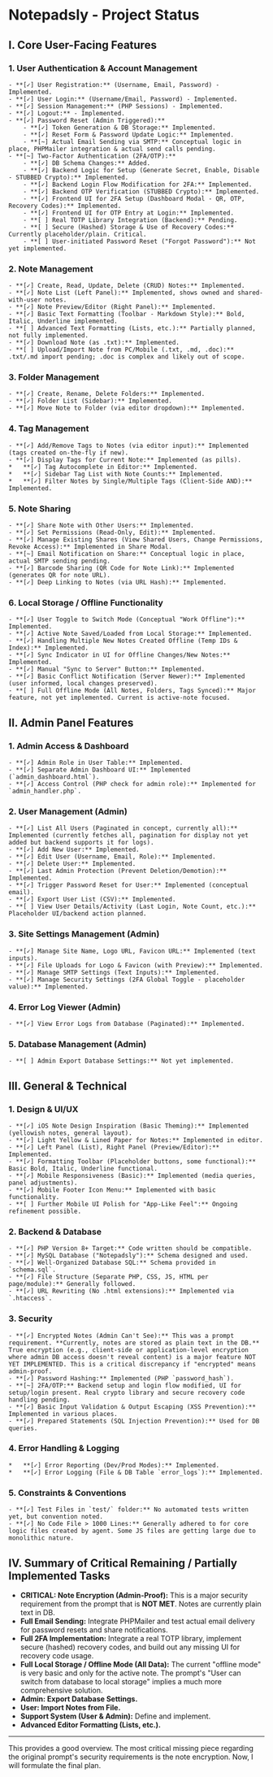 # Notepadsly - Project Status

## I. Core User-Facing Features

### 1. User Authentication & Account Management
    - **[✓] User Registration:** (Username, Email, Password) - Implemented.
    - **[✓] User Login:** (Username/Email, Password) - Implemented.
    - **[✓] Session Management:** (PHP Sessions) - Implemented.
    - **[✓] Logout:** - Implemented.
    - **[✓] Password Reset (Admin Triggered):**
        - **[✓] Token Generation & DB Storage:** Implemented.
        - **[✓] Reset Form & Password Update Logic:** Implemented.
        - **[~] Actual Email Sending via SMTP:** Conceptual logic in place, PHPMailer integration & actual send calls pending.
    - **[~] Two-Factor Authentication (2FA/OTP):**
        - **[✓] DB Schema Changes:** Added.
        - **[✓] Backend Logic for Setup (Generate Secret, Enable, Disable - STUBBED Crypto):** Implemented.
        - **[✓] Backend Login Flow Modification for 2FA:** Implemented.
        - **[✓] Backend OTP Verification (STUBBED Crypto):** Implemented.
        - **[✓] Frontend UI for 2FA Setup (Dashboard Modal - QR, OTP, Recovery Codes):** Implemented.
        - **[✓] Frontend UI for OTP Entry at Login:** Implemented.
        - **[ ] Real TOTP Library Integration (Backend):** Pending.
        - **[ ] Secure (Hashed) Storage & Use of Recovery Codes:** Currently placeholder/plain. Critical.
        - **[ ] User-initiated Password Reset ("Forgot Password"):** Not yet implemented.

### 2. Note Management
    - **[✓] Create, Read, Update, Delete (CRUD) Notes:** Implemented.
    - **[✓] Note List (Left Panel):** Implemented, shows owned and shared-with-user notes.
    - **[✓] Note Preview/Editor (Right Panel):** Implemented.
    - **[✓] Basic Text Formatting (Toolbar - Markdown Style):** Bold, Italic, Underline implemented.
    - **[ ] Advanced Text Formatting (Lists, etc.):** Partially planned, not fully implemented.
    - **[✓] Download Note (as .txt):** Implemented.
    - **[ ] Upload/Import Note from PC/Mobile (.txt, .md, .doc):** .txt/.md import pending; .doc is complex and likely out of scope.

### 3. Folder Management
    - **[✓] Create, Rename, Delete Folders:** Implemented.
    - **[✓] Folder List (Sidebar):** Implemented.
    - **[✓] Move Note to Folder (via editor dropdown):** Implemented.

### 4. Tag Management
    - **[✓] Add/Remove Tags to Notes (via editor input):** Implemented (tags created on-the-fly if new).
    - **[✓] Display Tags for Current Note:** Implemented (as pills).
    *   **[✓] Tag Autocomplete in Editor:** Implemented.
    *   **[✓] Sidebar Tag List with Note Counts:** Implemented.
    *   **[✓] Filter Notes by Single/Multiple Tags (Client-Side AND):** Implemented.

### 5. Note Sharing
    - **[✓] Share Note with Other Users:** Implemented.
    - **[✓] Set Permissions (Read-Only, Edit):** Implemented.
    - **[✓] Manage Existing Shares (View Shared Users, Change Permissions, Revoke Access):** Implemented in Share Modal.
    - **[~] Email Notification on Share:** Conceptual logic in place, actual SMTP sending pending.
    - **[✓] Barcode Sharing (QR Code for Note Link):** Implemented (generates QR for note URL).
    - **[✓] Deep Linking to Notes (via URL Hash):** Implemented.

### 6. Local Storage / Offline Functionality
    - **[✓] User Toggle to Switch Mode (Conceptual "Work Offline"):** Implemented.
    - **[✓] Active Note Saved/Loaded from Local Storage:** Implemented.
    - **[✓] Handling Multiple New Notes Created Offline (Temp IDs & Index):** Implemented.
    - **[✓] Sync Indicator in UI for Offline Changes/New Notes:** Implemented.
    - **[✓] Manual "Sync to Server" Button:** Implemented.
    - **[✓] Basic Conflict Notification (Server Newer):** Implemented (user informed, local changes preserved).
    - **[ ] Full Offline Mode (All Notes, Folders, Tags Synced):** Major feature, not yet implemented. Current is active-note focused.

## II. Admin Panel Features

### 1. Admin Access & Dashboard
    - **[✓] Admin Role in User Table:** Implemented.
    - **[✓] Separate Admin Dashboard UI:** Implemented (`admin_dashboard.html`).
    - **[✓] Access Control (PHP check for admin role):** Implemented for `admin_handler.php`.

### 2. User Management (Admin)
    - **[✓] List All Users (Paginated in concept, currently all):** Implemented (currently fetches all, pagination for display not yet added but backend supports it for logs).
    - **[✓] Add New User:** Implemented.
    - **[✓] Edit User (Username, Email, Role):** Implemented.
    - **[✓] Delete User:** Implemented.
    - **[✓] Last Admin Protection (Prevent Deletion/Demotion):** Implemented.
    - **[✓] Trigger Password Reset for User:** Implemented (conceptual email).
    - **[✓] Export User List (CSV):** Implemented.
    - **[ ] View User Details/Activity (Last Login, Note Count, etc.):** Placeholder UI/backend action planned.

### 3. Site Settings Management (Admin)
    - **[✓] Manage Site Name, Logo URL, Favicon URL:** Implemented (text inputs).
    - **[✓] File Uploads for Logo & Favicon (with Preview):** Implemented.
    - **[✓] Manage SMTP Settings (Text Inputs):** Implemented.
    - **[✓] Manage Security Settings (2FA Global Toggle - placeholder value):** Implemented.

### 4. Error Log Viewer (Admin)
    - **[✓] View Error Logs from Database (Paginated):** Implemented.

### 5. Database Management (Admin)
    - **[ ] Admin Export Database Settings:** Not yet implemented.

## III. General & Technical

### 1. Design & UI/UX
    - **[✓] iOS Note Design Inspiration (Basic Theming):** Implemented (yellowish notes, general layout).
    - **[✓] Light Yellow & Lined Paper for Notes:** Implemented in editor.
    - **[✓] Left Panel (List), Right Panel (Preview/Editor):** Implemented.
    - **[✓] Formatting Toolbar (Placeholder buttons, some functional):** Basic Bold, Italic, Underline functional.
    - **[✓] Mobile Responsiveness (Basic):** Implemented (media queries, panel adjustments).
    - **[✓] Mobile Footer Icon Menu:** Implemented with basic functionality.
    - **[ ] Further Mobile UI Polish for "App-Like Feel":** Ongoing refinement possible.

### 2. Backend & Database
    - **[✓] PHP Version 8+ Target:** Code written should be compatible.
    - **[✓] MySQL Database ("Notepadsly"):** Schema designed and used.
    - **[✓] Well-Organized Database SQL:** Schema provided in `schema.sql`.
    - **[✓] File Structure (Separate PHP, CSS, JS, HTML per page/module):** Generally followed.
    - **[✓] URL Rewriting (No .html extensions):** Implemented via `.htaccess`.

### 3. Security
    - **[✓] Encrypted Notes (Admin Can't See):** This was a prompt requirement. **Currently, notes are stored as plain text in the DB.** True encryption (e.g., client-side or application-level encryption where admin DB access doesn't reveal content) is a major feature NOT YET IMPLEMENTED. This is a critical discrepancy if "encrypted" means admin-proof.
    - **[✓] Password Hashing:** Implemented (PHP `password_hash`).
    - **[~] 2FA/OTP:** Backend setup and login flow modified, UI for setup/login present. Real crypto library and secure recovery code handling pending.
    - **[✓] Basic Input Validation & Output Escaping (XSS Prevention):** Implemented in various places.
    - **[✓] Prepared Statements (SQL Injection Prevention):** Used for DB queries.

### 4. Error Handling & Logging
    *   **[✓] Error Reporting (Dev/Prod Modes):** Implemented.
    *   **[✓] Error Logging (File & DB Table `error_logs`):** Implemented.

### 5. Constraints & Conventions
    - **[✓] Test Files in `test/` folder:** No automated tests written yet, but convention noted.
    - **[✓] No Code File > 1000 Lines:** Generally adhered to for core logic files created by agent. Some JS files are getting large due to monolithic nature.

## IV. Summary of Critical Remaining / Partially Implemented Tasks

*   **CRITICAL: Note Encryption (Admin-Proof):** This is a major security requirement from the prompt that is **NOT MET**. Notes are currently plain text in DB.
*   **Full Email Sending:** Integrate PHPMailer and test actual email delivery for password resets and share notifications.
*   **Full 2FA Implementation:** Integrate a real TOTP library, implement secure (hashed) recovery codes, and build out any missing UI for recovery code usage.
*   **Full Local Storage / Offline Mode (All Data):** The current "offline mode" is very basic and only for the active note. The prompt's "User can switch from database to local storage" implies a much more comprehensive solution.
*   **Admin: Export Database Settings.**
*   **User: Import Notes from File.**
*   **Support System (User & Admin):** Define and implement.
*   **Advanced Editor Formatting (Lists, etc.).**

---
This provides a good overview. The most critical missing piece regarding the original prompt's security requirements is the note encryption.
Now, I will formulate the final plan.
